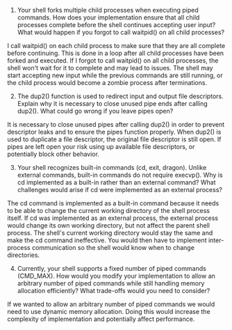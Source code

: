 1. Your shell forks multiple child processes when executing piped commands. How does your implementation ensure that all child processes complete before the shell continues accepting user input? What would happen if you forgot to call waitpid() on all child processes?

I call waitpid() on each child process to make sure that they are all complete before continuing. This is done in a loop after all child processes have been forked and executed. If I forgot to call waitpid() on all child processes, the shell won't wait for it to complete and may lead to issues. The shell may start accepting new input while the previous commands are still running, or the child process would become a zombie process after terminations.  

2. The dup2() function is used to redirect input and output file descriptors. Explain why it is necessary to close unused pipe ends after calling dup2(). What could go wrong if you leave pipes open?

It is necessary to close unused pipes after calling dup2() in order to prevent descriptor leaks and to ensure the pipes function properly. When dup2() is used to duplicate a file descriptor, the original file descriptor is still open. If pipes are left open your risk using up available file descriptors, or potentially block other behavior. 

3. Your shell recognizes built-in commands (cd, exit, dragon). Unlike external commands, built-in commands do not require execvp(). Why is cd implemented as a built-in rather than an external command? What challenges would arise if cd were implemented as an external process?

The cd command is implemented as a built-in command because it needs to be able to change the current working directory of the shell process itself. If cd was implemented as an external process, the external process would change its own working directory, but not affect the parent shell process. The shell's current working directory would stay the same and make the cd command ineffective. You would then have to implement inter-process communication so the shell would know when to change directories. 

4. Currently, your shell supports a fixed number of piped commands (CMD_MAX). How would you modify your implementation to allow an arbitrary number of piped commands while still handling memory allocation efficiently? What trade-offs would you need to consider?

If we wanted to allow an arbitrary number of piped commands we would need to use dynamic memory allocation. Doing this would increase the complexity of implementation and potentially affect performance. 
